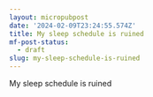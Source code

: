 ```yaml
---
layout: micropubpost
date: '2024-02-09T23:24:55.574Z'
title: My sleep schedule is ruined
mf-post-status:
  - draft
slug: my-sleep-schedule-is-ruined
---
```

My sleep schedule is ruined
